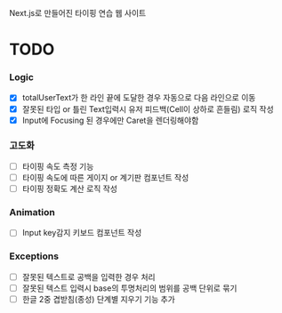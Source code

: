 Next.js로 만들어진 타이핑 연습 웹 사이트

# TODO 
### Logic
 - [x] totalUserText가 한 라인 끝에 도달한 경우 자동으로 다음 라인으로 이동
 - [x] 잘못된 타입 or 틀린 Text입력시 유저 피드백(Cell이 상하로 흔들림) 로직 작성
 - [x] Input에 Focusing 된 경우에만 Caret을 렌더링해야함

### 고도화
 - [ ] 타이핑 속도 측정 기능
 - [ ] 타이핑 속도에 따른 게이지 or 계기판 컴포넌트 작성
 - [ ] 타이핑 정확도 계산 로직 작성 

### Animation
 - [ ] Input key감지 키보드 컴포넌트 작성

### Exceptions
 - [ ] 잘못된 텍스트로 공백을 입력한 경우 처리
 - [ ] 잘못된 텍스트 입력시 base의 투명처리의 범위를 공백 단위로 묶기
 - [ ] 한글 2중 겹받침(종성) 단계별 지우기 기능 추가